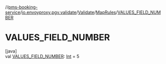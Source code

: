 //[pms-booking-service](../../../../index.md)/[io.envoyproxy.pgv.validate](../../index.md)/[Validate](../index.md)/[MapRules](index.md)/[VALUES_FIELD_NUMBER](-v-a-l-u-e-s_-f-i-e-l-d_-n-u-m-b-e-r.md)

# VALUES_FIELD_NUMBER

[java]\
val [VALUES_FIELD_NUMBER](-v-a-l-u-e-s_-f-i-e-l-d_-n-u-m-b-e-r.md): [Int](https://kotlinlang.org/api/core/kotlin-stdlib/kotlin/-int/index.html) = 5